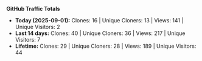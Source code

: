 
**GitHub Traffic Totals**

- **Today (2025-09-01):** Clones: 16 | Unique Cloners: 13 | Views: 141 | Unique Visitors: 2
- **Last 14 days:** Clones: 40 | Unique Cloners: 36 | Views: 217 | Unique Visitors: 7
- **Lifetime:** Clones: 29 | Unique Cloners: 28 | Views: 189 | Unique Visitors: 44
